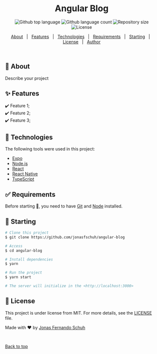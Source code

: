 <h1 align="center">Angular Blog</h1>

<p align="center">
  <img alt="Github top language" src="https://img.shields.io/github/languages/top/jonasfschuh/angular-blog?color=56BEB8">

  <img alt="Github language count" src="https://img.shields.io/github/languages/count/jonasfschuh/angular-blog?color=56BEB8">

  <img alt="Repository size" src="https://img.shields.io/github/repo-size/jonasfschuh/angular-blog?color=56BEB8">

  <img alt="License" src="https://img.shields.io/github/license/jonasfschuh/angular-blog?color=56BEB8">

  <!-- <img alt="Github issues" src="https://img.shields.io/github/issues/jonasfschuh/angular-blog?color=56BEB8" /> -->

  <!-- <img alt="Github forks" src="https://img.shields.io/github/forks/jonasfschuh/angular-blog?color=56BEB8" /> -->

  <!-- <img alt="Github stars" src="https://img.shields.io/github/stars/jonasfschuh/angular-blog?color=56BEB8" /> -->
</p>

<!-- Status -->

<!-- <h4 align="center"> 
	🚧  Angular Blog 🚀 Under construction...  🚧
</h4> 

<hr> -->

<p align="center">
  <a href="#dart-about">About</a> &#xa0; | &#xa0; 
  <a href="#sparkles-features">Features</a> &#xa0; | &#xa0;
  <a href="#rocket-technologies">Technologies</a> &#xa0; | &#xa0;
  <a href="#white_check_mark-requirements">Requirements</a> &#xa0; | &#xa0;
  <a href="#checkered_flag-starting">Starting</a> &#xa0; | &#xa0;
  <a href="#memo-license">License</a> &#xa0; | &#xa0;
  <a href="https://github.com/jonasfschuh" target="_blank">Author</a>
</p>

<br>

## :dart: About ##

Describe your project

## :sparkles: Features ##

:heavy_check_mark: Feature 1;\
:heavy_check_mark: Feature 2;\
:heavy_check_mark: Feature 3;

## :rocket: Technologies ##

The following tools were used in this project:

- [Expo](https://expo.io/)
- [Node.js](https://nodejs.org/en/)
- [React](https://pt-br.reactjs.org/)
- [React Native](https://reactnative.dev/)
- [TypeScript](https://www.typescriptlang.org/)

## :white_check_mark: Requirements ##

Before starting :checkered_flag:, you need to have [Git](https://git-scm.com) and [Node](https://nodejs.org/en/) installed.

## :checkered_flag: Starting ##

```bash
# Clone this project
$ git clone https://github.com/jonasfschuh/angular-blog

# Access
$ cd angular-blog

# Install dependencies
$ yarn

# Run the project
$ yarn start

# The server will initialize in the <http://localhost:3000>
```

## :memo: License ##

This project is under license from MIT. For more details, see the [LICENSE](LICENSE.md) file.


Made with :heart: by <a href="https://github.com/jonasfschuh" target="_blank">Jonas Fernando Schuh</a>

&#xa0;

<a href="#top">Back to top</a>
